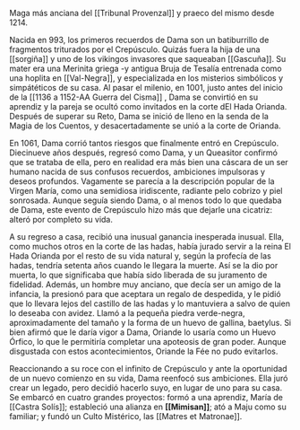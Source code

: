 Maga más anciana del [[Tribunal Provenzal]] y praeco del mismo desde 1214. 

Nacida en 993, los primeros recuerdos de Dama son un batiburrillo de fragmentos triturados por el Crepúsculo. Quizás fuera la hija de una [[sorgiña]] y uno de los vikingos invasores que saqueaban [[Gascuña]]. Su mater era una Merinita griega -y antigua Bruja de Tesalía entrenada como una hoplita en [[Val-Negra]], y especializada en los misterios simbólicos y simpátéticos de su casa. Al pasar el milenio, en 1001, justo antes del inicio de la [[1136 a 1152-AA Guerra del Cisma]] , Dama se convirtió en su aprendiz y la pareja se ocultó como invitados en la corte dEl Hada Orianda. Después de superar su Reto, Dama se inició de lleno en la senda de la Magia de los Cuentos, y desacertadamente se unió a la corte de Orianda. 

En 1061, Dama corrió tantos riesgos que finalmente entró en Crepúsculo. Diecinueve años después, regresó como Dama, y un Queasitor confirmó que se trataba de ella, pero en realidad era más bien una cáscara de un ser humano nacida de sus confusos recuerdos, ambiciones impulsoras y deseos profundos. Vagamente se parecía a la descripción popular de la Virgen María, como una semidiosa iridiscente, radiante pelo cobrizo y piel sonrosada. Aunque seguía siendo Dama, o al menos todo lo que quedaba de Dama, este evento de Crepúsculo hizo más que dejarle una cicatriz: alteró por completo su vida.

A su regreso a casa, recibió una inusual ganancia inesperada inusual. Ella, como muchos otros en la corte de las hadas, había jurado servir a la reina El Hada Orianda por el resto de su vida natural y, según la profecía de las hadas, tendría setenta años cuando le llegara la muerte. Así se la dio por muerta, lo que significaba que había sido liberada de su juramento de fidelidad. Además, un hombre muy anciano, que decía ser un amigo de la infancia, la presionó para que aceptara un regalo de despedida, y le pidió que lo llevara lejos del castillo de las hadas y lo mantuviera a salvo de quien lo deseaba con avidez. Llamó a la pequeña piedra verde-negra, aproximadamente del tamaño y la forma de un huevo de gallina, baetylus. Si bien afirmó que le daría vigor a Dama, Oriande lo usaría como un Huevo Órfico, lo que le permitiría completar una apoteosis de gran poder. Aunque disgustada con estos acontecimientos, Oriande la Fée no pudo evitarlos.

Reaccionando a su roce con el infinito de Crepúsculo y ante la oportunidad de un nuevo comienzo en su vida, Dama reenfocó sus ambiciones. Ella juró crear un legado, pero decidió hacerlo suyo, en lugar de uno para su casa. Se embarcó en cuatro grandes proyectos: formó a una aprendiz, María de [[Castra Solís]]; estableció una alianza en **[[Mimisan]]**; ató a Maju como su familiar; y fundó un Culto Mistérico, las [[Matres et Matronae]]. 